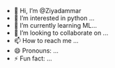 - 👋 Hi, I’m @Ziyadammar
- 👀 I’m interested in python ...
- 🌱 I’m currently learning ML...
- 💞️ I’m looking to collaborate on ...
- 📫 How to reach me ...
- 😄 Pronouns: ...
- ⚡ Fun fact: ...

<!---
Ziyadammar/Ziyadammar is a ✨ special ✨ repository because its `README.md` (this file) appears on your GitHub profile.
You can click the Preview link to take a look at your changes.
--->

